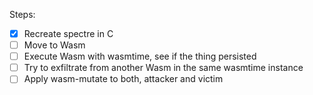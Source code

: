 Steps:

- [x] Recreate spectre in C
- [ ] Move to Wasm
- [ ] Execute Wasm with wasmtime, see if the thing persisted
- [ ] Try to exfiltrate from another Wasm in the same wasmtime instance
- [ ] Apply wasm-mutate to both, attacker and victim
